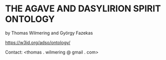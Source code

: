 # THE AGAVE AND DASYLIRION SPIRIT ONTOLOGY
by Thomas Wilmering and György Fazekas

https://w3id.org/adso/ontology/

Contact:
<thomas . wilmering @ gmail . com>
